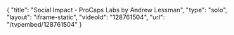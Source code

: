 {
    "title": "Social Impact - ProCaps Labs by Andrew Lessman",
    "type": "solo",
    "layout": "iframe-static",
    "videoId": "128761504",
    "url": "\/tvpembed\/128761504"
}